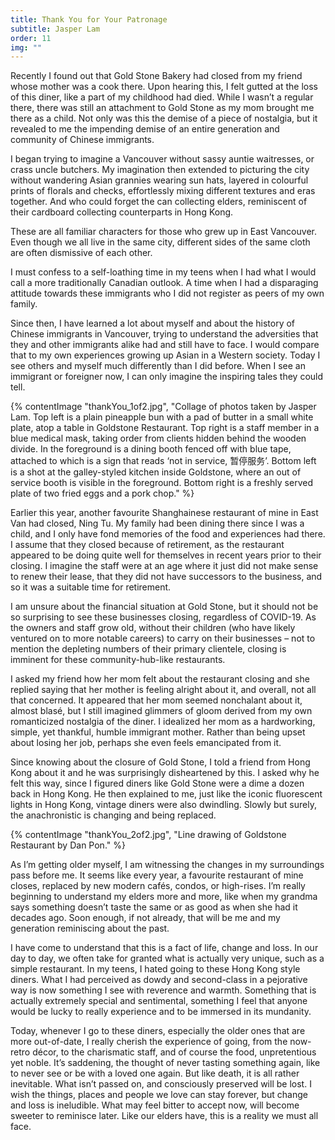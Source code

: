 ```yaml
---
title: Thank You for Your Patronage
subtitle: Jasper Lam
order: 11
img: ""
---
```


Recently I found out that Gold Stone Bakery had closed from my friend whose mother was a cook there. Upon hearing this, I felt gutted at the loss of this diner, like a part of my childhood had died. While I wasn’t a regular there, there was still an attachment to Gold Stone as my mom brought me there as a child. Not only was this the demise of a piece of nostalgia, but it revealed to me the impending demise of an entire generation and community of Chinese immigrants.

I began trying to imagine a Vancouver without sassy auntie waitresses, or crass uncle butchers. My imagination then extended to picturing the city without wandering Asian grannies wearing sun hats, layered in colourful prints of florals and checks, effortlessly mixing different textures and eras together. And who could forget the can collecting elders, reminiscent of their cardboard collecting counterparts in Hong Kong.

These are all familiar characters for those who grew up in East Vancouver. Even though we all live in the same city, different sides of the same cloth are often dismissive of each other.

I must confess to a self-loathing time in my teens when I had what I would call a more traditionally Canadian outlook. A time when I had a disparaging attitude towards these immigrants who I did not register as peers of my own family.

Since then, I have learned a lot about myself and about the history of Chinese immigrants in Vancouver, trying to understand the adversities that they and other immigrants alike had and still have to face. I would compare that to my own experiences growing up Asian in a Western society. Today I see others and myself much differently than I did before. When I see an immigrant or foreigner now, I can only imagine the inspiring tales they could tell.

{% contentImage "thankYou_1of2.jpg", "Collage of photos taken by Jasper Lam. Top left is a plain pineapple bun with a pad of butter in a small white plate, atop a table in Goldstone Restaurant. Top right is a staff member in a blue medical mask, taking order from clients hidden behind the wooden divide. In the foreground is a dining booth fenced off with blue tape, attached to which is a sign that reads ‘not in service, <span lang='zh'>暂停服务</span>’. Bottom left is a shot at the galley-styled kitchen inside Goldstone, where an out of service booth is visible in the foreground. Bottom right is a freshly served plate of two fried eggs and a pork chop." %}

Earlier this year, another favourite Shanghainese restaurant of mine in East Van had closed, Ning Tu. My family had been dining there since I was a child, and I only have fond memories of the food and experiences had there. I assume that they closed because of retirement, as the restaurant appeared to be doing quite well for themselves in recent years prior to their closing. I imagine the staff were at an age where it just did not make sense to renew their lease, that they did not have successors to the business, and so it was a suitable time for retirement.

I am unsure about the financial situation at Gold Stone, but it should not be so surprising to see these businesses closing, regardless of COVID-19. As the owners and staff grow old, without their children (who have likely ventured on to more notable careers) to carry on their businesses – not to mention the depleting numbers of their primary clientele, closing is imminent for these community-hub-like restaurants.

I asked my friend how her mom felt about the restaurant closing and she replied saying that her mother is feeling alright about it, and overall, not all that concerned. It appeared that her mom seemed nonchalant about it, almost blasé, but I still imagined glimmers of gloom derived from my own romanticized nostalgia of the diner. I idealized her mom as a hardworking, simple, yet thankful, humble immigrant mother. Rather than being upset about losing her job, perhaps she even feels emancipated from it.

Since knowing about the closure of Gold Stone, I told a friend from Hong Kong about it and he was surprisingly disheartened by this. I asked why he felt this way, since I figured diners like Gold Stone were a dime a dozen back in Hong Kong. He then explained to me, just like the iconic fluorescent lights in Hong Kong, vintage diners were also dwindling. Slowly but surely, the anachronistic is changing and being replaced.

{% contentImage "thankYou_2of2.jpg", "Line drawing of Goldstone Restaurant by Dan Pon." %}

As I’m getting older myself, I am witnessing the changes in my surroundings pass before me. It seems like every year, a favourite restaurant of mine closes, replaced by new modern cafés, condos, or high-rises. I’m really beginning to understand my elders more and more, like when my grandma says something doesn’t taste the same or as good as when she had it decades ago. Soon enough, if not already, that will be me and my generation reminiscing about the past.

I have come to understand that this is a fact of life, change and loss. In our day to day, we often take for granted what is actually very unique, such as a simple restaurant. In my teens, I hated going to these Hong Kong style diners. What I had perceived as dowdy and second-class in a pejorative way is now something I see with reverence and warmth. Something that is actually extremely special and sentimental, something I feel that anyone would be lucky to really experience and to be immersed in its mundanity.

Today, whenever I go to these diners, especially the older ones that are more out-of-date, I really cherish the experience of going, from the now-retro décor, to the charismatic staff, and of course the food, unpretentious yet noble. It’s saddening, the thought of never tasting something again, like to never see or be with a loved one again. But like death, it is all rather inevitable. What isn’t passed on, and consciously preserved will be lost. I wish the things, places and people we love can stay forever, but change and loss is ineludible. What may feel bitter to accept now, will become sweeter to reminisce later. Like our elders have, this is a reality we must all face.
